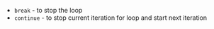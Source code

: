 * `break` - to stop the loop
* `continue` - to stop current iteration for loop and start next iteration
